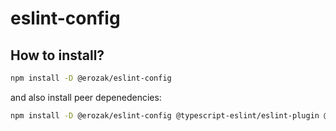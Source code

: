 # eslint-config

## How to install?

```bash
npm install -D @erozak/eslint-config
```

and also install peer depenedencies:

```bash
npm install -D @erozak/eslint-config @typescript-eslint/eslint-plugin @typescript-eslint/parser confusing-browser-globals eslint eslint-plugin-import
```
